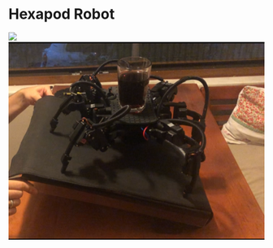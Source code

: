 # Hexapod Robot 

<img src="https://github.com/enesvardar/hexapod-spider-robot/blob/main/ezgif.com-video-to-gif.gif"/>

<img src="https://github.com/enesvardar/hexapod-spider-robot/blob/main/Ekran%20g%C3%B6r%C3%BCnt%C3%BCs%C3%BC%202023-09-23%2014asd3503.png"/>

